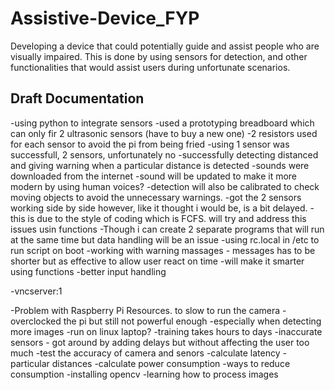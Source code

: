 # Assistive-Device_FYP
Developing a device that could potentially guide and assist people who are visually impaired. This is done by using sensors for detection, and other functionalities that would assist users during unfortunate scenarios.


## Draft Documentation
-using python to integrate sensors
-used a prototyping breadboard which can only fir 2 ultrasonic sensors (have to buy a new one)
-2 resistors used for each sensor to avoid the pi from being fried
-using 1 sensor was successfull, 2 sensors, unfortunately no
-successfully detecting distanced and giving warning when a particular distance is detected
-sounds were downloaded from the internet
-sound will be updated to make it more modern by using human voices?
-detection will also be calibrated to check moving objects to avoid the unnecessary warnings.
-got the 2 sensors working side by side however, like it thought i would be, is a bit delayed.
-this is due to the style of coding which is FCFS. will try and address this issues usin functions
-Though i can create 2 separate programs that will run at the same time but data handling will be an issue
-using rc.local in /etc to run script on boot
-working with warning massages - messages has to be shorter but as effective to allow user react on time
-will make it smarter using functions
-better input handling




-vncserver:1

-Problem with Raspberry Pi Resources. to slow to run the camera
	-overclocked the pi but still not powerful enough
	-especially when detecting more images
	-run on linux laptop?
-training takes hours to days
-inaccurate sensors - got around by adding delays but without affecting the user too much
-test the accuracy of camera and senors
-calculate latency - particular distances
-calculate power consumption
	-ways to reduce consumption
-installing opencv
-learning how to process images
